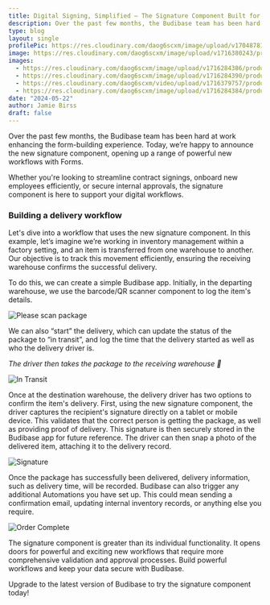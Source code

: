```yaml
---
title: Digital Signing, Simplified – The Signature Component Built for Forms
description: Over the past few months, the Budibase team has been hard at work enhancing the form-building experience. Today, we’re happy to announce the new signature component, opening up a range of powerful new workflows with Forms. 
type: blog
layout: single
profilePic: https://res.cloudinary.com/daog6scxm/image/upload/v1704878154/Photos/headshot_aw4uce.png
image: https://res.cloudinary.com/daog6scxm/image/upload/v1716380243/product-marketing-images/Signature%20Component/signature_vgleqx.png
images:
  - https://res.cloudinary.com/daog6scxm/image/upload/v1716284386/product-marketing-images/Signature%20Component/please-scan_kxzb9b.png
  - https://res.cloudinary.com/daog6scxm/image/upload/v1716284390/product-marketing-images/Signature%20Component/in-transit_bzsbaq.png
  - https://res.cloudinary.com/daog6scxm/video/upload/v1716379757/product-marketing-images/Signature%20Component/Screen_Recording_2024-05-22_at_13.07.50_bpkjdr.gif
  - https://res.cloudinary.com/daog6scxm/image/upload/v1716284384/product-marketing-images/Signature%20Component/order-complete_cno0g7.png
date: "2024-05-22"
author: Jamie Birss
draft: false
---
```


Over the past few months, the Budibase team has been hard at work enhancing the form-building experience. Today, we’re happy to announce the new signature component, opening up a range of powerful new workflows with Forms. 

Whether you're looking to streamline contract signings, onboard new employees efficiently, or secure internal approvals, the signature component is here to support your digital workflows. 

### Building a delivery workflow

Let's dive into a workflow that uses the new signature component. In this example, let’s imagine we’re working in inventory management within a factory setting, and an item is transferred from one warehouse to another. Our objective is to track this movement efficiently, ensuring the receiving warehouse confirms the successful delivery.

To do this, we can create a simple Budibase app. Initially, in the departing warehouse, we use the barcode/QR scanner component to log the item's details. 

![Please scan package](https://res.cloudinary.com/daog6scxm/image/upload/v1716284386/product-marketing-images/Signature%20Component/please-scan_kxzb9b.png)

We can also “start” the delivery, which can update the status of the package to “in transit”, and log the time that the delivery started as well as who the delivery driver is. 

*The driver then takes the package to the receiving warehouse 🚙*

![In Transit](https://res.cloudinary.com/daog6scxm/image/upload/v1716284390/product-marketing-images/Signature%20Component/in-transit_bzsbaq.png)

Once at the destination warehouse, the delivery driver has two options to confirm the item's delivery. First, using the new signature component, the driver captures the recipient's signature directly on a tablet or mobile device. This validates that the correct person is getting the package, as well as providing proof of delivery. This signature is then securely stored in the Budibase app for future reference. The driver can then snap a photo of the delivered item, attaching it to the delivery record.

![Signature](https://res.cloudinary.com/daog6scxm/video/upload/v1716379757/product-marketing-images/Signature%20Component/Screen_Recording_2024-05-22_at_13.07.50_bpkjdr.gif)


Once the package has successfully been delivered, delivery information, such as delivery time, will be recorded. Budibase can also trigger any additional Automations you have set up. This could mean sending a confirmation email, updating internal inventory records, or anything else you require.

![Order Complete](https://res.cloudinary.com/daog6scxm/image/upload/v1716284384/product-marketing-images/Signature%20Component/order-complete_cno0g7.png)

The signature component is greater than its individual functionality. It opens doors for powerful and exciting new workflows that require more comprehensive validation and approval processes. Build powerful workflows and keep your data secure with Budibase.

Upgrade to the latest version of Budibase to try the signature component today!

 


